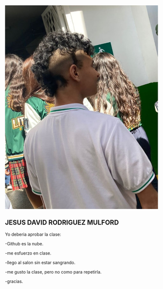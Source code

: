 <a href="https://packagist.org/packages/laravel/framework"><img src="Imagen de WhatsApp 2025-09-02 a las 13.57.48_0e9b4c4f.jpg" alt="License"></a>
</p>

## JESUS DAVID RODRIGUEZ MULFORD

Yo deberia aprobar la clase:

-Github es la nube.

-me esfuerzo en clase.

-llego al salon sin estar sangrando.

-me gusto la clase, pero no como para repetirla.

-gracias.

